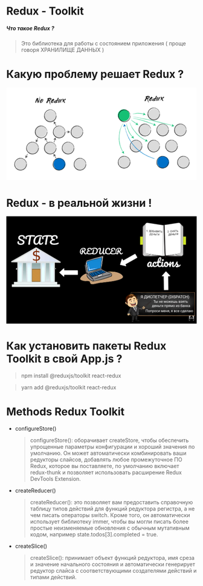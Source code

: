 # Redux - Toolkit

##### Что такое Redux ?

> Это библиотека для работы с состоянием приложения ( проще говоря ХРАНИЛИЩЕ ДАННЫХ )

# Какую проблему решает Redux ?

![Redux](./src/images/REDUX1.png)

# Redux - в реальной жизни !

![Redux](./src/images/DISPATCH.png)

# Как установить пакеты Redux Toolkit в свой App.js ?

> npm install @reduxjs/toolkit react-redux

> yarn add @reduxjs/toolkit react-redux

# Methods Redux Toolkit

- configureStore()
  > configureStore(): оборачивает createStore, чтобы обеспечить упрощенные параметры конфигурации и хороший
  > значения по умолчанию. Он может автоматически комбинировать ваши редукторы слайсов, добавлять любое промежуточное ПО Redux, которое вы поставляете,
  > по умолчанию включает redux-thunk и позволяет использовать расширение Redux DevTools Extension.
- createReducer()

  > createReducer(): это позволяет вам предоставить справочную таблицу типов действий для функций редуктора регистра, а не
  > чем писать операторы switch. Кроме того, он автоматически использует библиотеку immer, чтобы вы могли писать
  > более простые неизменяемые обновления с обычным мутативным кодом, например state.todos[3].completed = true.

- createSlice()
  > createSlice(): принимает объект функций редуктора, имя среза и значение начального состояния и автоматически генерирует редуктор слайса с соответствующими создателями действий и типами действий.
